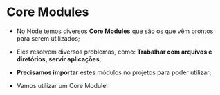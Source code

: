 # Core Modules

*    No Node temos diversos **Core Modules**,que são os que vêm prontos para serem utilizados;

*    Eles resolvem diversos problemas, como: **Trabalhar com arquivos e diretórios, servir aplicações**;

*    **Precisamos importar** estes módulos no projetos para poder utilizar;

* Vamos utilizar um Core Module!
